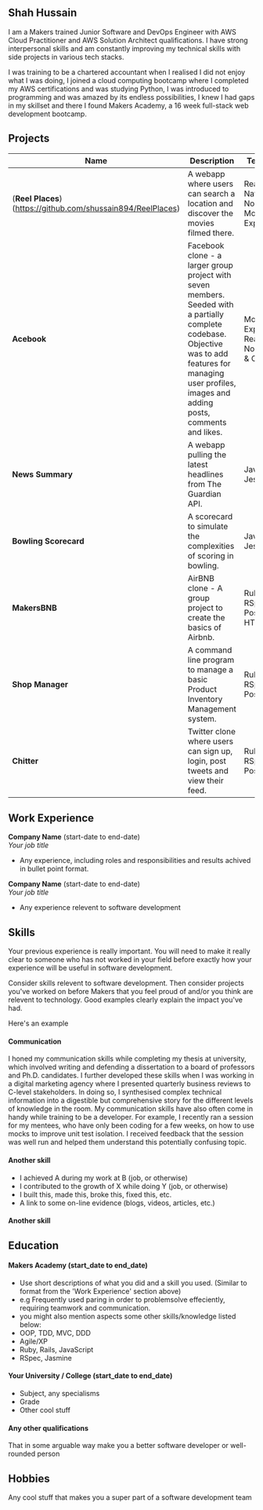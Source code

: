 ## Shah Hussain

I am a Makers trained Junior Software and DevOps Engineer with AWS Cloud Practitioner and AWS Solution Architect qualifications. I have strong interpersonal skills and am constantly improving my technical skills with side projects in various tech stacks.

I was training to be a chartered accountant when I realised I did not enjoy what I was doing, I joined a cloud computing bootcamp where I completed my AWS certifications and was studying Python, I was introduced to programming and was amazed by its endless possibilities, I knew I had gaps in my skillset and there I found Makers Academy, a 16 week full-stack web development bootcamp.

## Projects

| Name                         | Description       | Tech/tools        |
| ---------------------------- | ----------------- | ----------------- |
| (**Reel Places**) (https://github.com/shussain894/ReelPlaces)            | A webapp where users can search a location and discover the movies filmed there. | React Native, Jest, Node, MongoDB & Express |
| **Acebook** | Facebook clone - a larger group project with seven members. Seeded with a partially complete codebase. Objective was to add features for managing user profiles, images and adding posts, comments and likes. | MongoDB, Express, React, Node, Jest & Cypress |
| **News Summary** | A webapp pulling the latest headlines from The Guardian API. | Javascript, Jest |
| **Bowling Scorecard** | A scorecard to simulate the complexities of scoring in bowling. | Javascript, Jest |
| **MakersBNB** | AirBNB clone - A group project to create the basics of Airbnb. | Ruby, RSpec, PostgreSQL, HTML, CSS |
| **Shop Manager** | A command line program to manage a basic Product Inventory Management system. | Ruby, RSpec, PostgreSQL |
| **Chitter** | Twitter clone where users can sign up, login, post tweets and view their feed. | Ruby, RSpec, PostgreSQL |



## Work Experience

**Company Name** (start-date to end-date)  
_Your job title_

- Any experience, including roles and responsibilities and results achived in bullet point format.

**Company Name** (start-date to end-date)  
_Your job title_

- Any experience relevent to software development

## Skills

Your previous experience is really important. You will need to make it really clear to someone who has not worked in your field before exactly how your experience will be useful in software development.

Consider skills relevent to software development. Then consider projects you've worked on before Makers that you feel proud of and/or you think are relevent to technology. Good examples clearly explain the impact you've had. 


Here's an example

#### Communication
I honed my communication skills while completing my thesis at university, which involved writing and defending a dissertation to a board of professors and Ph.D. candidates. I further developed these skills when I was working in a digital marketing agency where I presented quarterly business reviews to C-level stakeholders. In doing so, I synthesised complex technical information into a digestible but comprehensive story for the different levels of knowledge in the room. My communication skills have also often come in handy while training to be a developer. For example, I recently ran a session for my mentees, who have only been coding for a few weeks, on how to use mocks to improve unit test isolation. I received feedback that the session was well run and helped them understand this potentially confusing topic.

#### Another skill

- I achieved A during my work at B (job, or otherwise)
- I contributed to the growth of X while doing Y (job, or otherwise)
- I built this, made this, broke this, fixed this, etc.
- A link to some on-line evidence (blogs, videos, articles, etc.)

#### Another skill


## Education

#### Makers Academy (start_date to end_date)
- Use short descriptions of what you did and a skill you used. (Similar to format from the 'Work Experience' section above)
- e.g Frequently used paring in order to problemsolve effeciently, requiring teamwork and communication.
- you might also mention aspects some other skills/knowledge listed below: 
- OOP, TDD, MVC, DDD
- Agile/XP
- Ruby, Rails, JavaScript
- RSpec, Jasmine

#### Your University / College (start_date to end_date)

- Subject, any specialisms
- Grade
- Other cool stuff

#### Any other qualifications

That in some arguable way make you a better software developer or well-rounded person

## Hobbies

Any cool stuff that makes you a super part of a software development team
